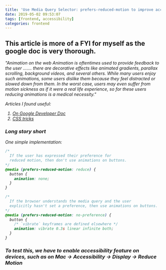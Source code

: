 ```yaml
---
title: 'Use Media Query Selector: prefers-reduced-motion to improve accessibility'
date: 2019-05-02 09:53:07
tags: [frontend, accessibility]
categories: frontend
---
```


## This article is more of a FYI for myself as the google doc is very thorough.

<i>"Animation on the web
Animation is oftentimes used to provide feedback to the user .......  there are decorative effects like animated gradients, parallax scrolling, background videos, and several others. While many users enjoy such animations, some users dislike them because they feel distracted or slowed down from them. In the worst case, users may even suffer from motion sickness as if it were a real life experience, so for these users reducing animations is a medical necessity." <i>

Articles I found useful: 
1. [On Google Developer Doc](https://developers.google.com/web/updates/2019/03/prefers-reduced-motion)
2. [CSS tricks](https://css-tricks.com/introduction-reduced-motion-media-query/)

<!--more-->

### Long story short
One simple implementation:

``` css
/*
  If the user has expressed their preference for
  reduced motion, then don't use animations on buttons.
*/
@media (prefers-reduced-motion: reduce) {
  button {
    animation: none;
  }
}

/*
  If the browser understands the media query and the user
  explicitly hasn't set a preference, then use animations on buttons.
*/
@media (prefers-reduced-motion: no-preference) {
  button {
    /* `vibrate` keyframes are defined elsewhere */
    animation: vibrate 0.3s linear infinite both;
  }
}
```

### To test this, we have to enable accessibility feature on devices, such as on Mac -> Accessibility -> Display -> Reduce Motion


